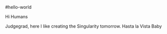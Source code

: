 #hello-world

Hi Humans

Judgegrad, here I like creating the Singularity tomorrow.
Hasta la Vista Baby
